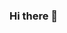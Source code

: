 ### Hi there 👋

<!--
<p><img align="left" src="https://github-readme-stats.vercel.app/api/top-langs?username=mirellymicaella&show_icons=true&locale=en&layout=compact" alt="mirellymicaella" /></p>


**mirellymicaella/mirellymicaella** is a ✨ _special_ ✨ repository because its `README.md` (this file) appears on your GitHub profile.

Here are some ideas to get you started:

- 🔭 I’m currently working on ...
- 🌱 I’m currently learning ...
- 👯 I’m looking to collaborate on ...
- 🤔 I’m looking for help with ...
- 💬 Ask me about ...
- 📫 How to reach me: ...
- 😄 Pronouns: ...
- ⚡ Fun fact: ...
-->
